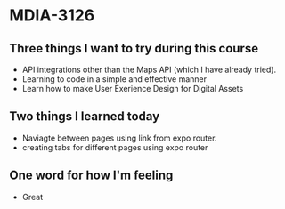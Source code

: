# MDIA-3126

## Three things I want to try during this course 
- API integrations other than the Maps API (which I have already tried).
- Learning to code in a simple and effective manner
- Learn how to make User Exerience Design for Digital Assets

## Two things I learned today
- Naviagte between pages using link from expo router.
- creating tabs for different pages using expo router

## One word for how I'm feeling
- Great

